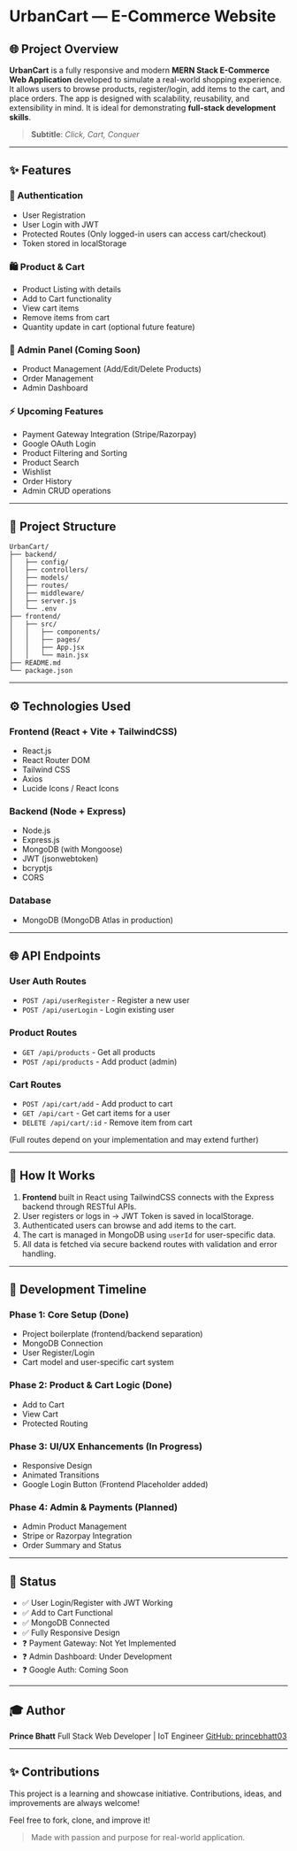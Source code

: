 # UrbanCart — E-Commerce Website

## 🌐 Project Overview

**UrbanCart** is a fully responsive and modern **MERN Stack E-Commerce Web Application** developed to simulate a real-world shopping experience. It allows users to browse products, register/login, add items to the cart, and place orders. The app is designed with scalability, reusability, and extensibility in mind. It is ideal for demonstrating **full-stack development skills**.

> **Subtitle**: *Click, Cart, Conquer*

---

## ✨ Features

### 🔑 Authentication

* User Registration
* User Login with JWT
* Protected Routes (Only logged-in users can access cart/checkout)
* Token stored in localStorage

### 🛍️ Product & Cart

* Product Listing with details
* Add to Cart functionality
* View cart items
* Remove items from cart
* Quantity update in cart (optional future feature)

### 🚪 Admin Panel (Coming Soon)

* Product Management (Add/Edit/Delete Products)
* Order Management
* Admin Dashboard

### ⚡ Upcoming Features

* Payment Gateway Integration (Stripe/Razorpay)
* Google OAuth Login
* Product Filtering and Sorting
* Product Search
* Wishlist
* Order History
* Admin CRUD operations

---

## 📂 Project Structure

```
UrbanCart/
├── backend/
│   ├── config/
│   ├── controllers/
│   ├── models/
│   ├── routes/
│   ├── middleware/
│   ├── server.js
│   └── .env
├── frontend/
│   ├── src/
│   │   ├── components/
│   │   ├── pages/
│   │   ├── App.jsx
│   │   └── main.jsx
├── README.md
└── package.json
```

---

## ⚙️ Technologies Used

### Frontend (React + Vite + TailwindCSS)

* React.js
* React Router DOM
* Tailwind CSS
* Axios
* Lucide Icons / React Icons

### Backend (Node + Express)

* Node.js
* Express.js
* MongoDB (with Mongoose)
* JWT (jsonwebtoken)
* bcryptjs
* CORS

### Database

* MongoDB (MongoDB Atlas in production)

---

## 🌐 API Endpoints

### **User Auth Routes**

* `POST /api/userRegister` - Register a new user
* `POST /api/userLogin` - Login existing user

### **Product Routes**

* `GET /api/products` - Get all products
* `POST /api/products` - Add product (admin)

### **Cart Routes**

* `POST /api/cart/add` - Add product to cart
* `GET /api/cart` - Get cart items for a user
* `DELETE /api/cart/:id` - Remove item from cart

(Full routes depend on your implementation and may extend further)

---

## 🚀 How It Works

1. **Frontend** built in React using TailwindCSS connects with the Express backend through RESTful APIs.
2. User registers or logs in → JWT Token is saved in localStorage.
3. Authenticated users can browse and add items to the cart.
4. The cart is managed in MongoDB using `userId` for user-specific data.
5. All data is fetched via secure backend routes with validation and error handling.

---

## 📅 Development Timeline

### Phase 1: Core Setup (Done)

* Project boilerplate (frontend/backend separation)
* MongoDB Connection
* User Register/Login
* Cart model and user-specific cart system

### Phase 2: Product & Cart Logic (Done)

* Add to Cart
* View Cart
* Protected Routing

### Phase 3: UI/UX Enhancements (In Progress)

* Responsive Design
* Animated Transitions
* Google Login Button (Frontend Placeholder added)

### Phase 4: Admin & Payments (Planned)

* Admin Product Management
* Stripe or Razorpay Integration
* Order Summary and Status

---

## 📆 Status

* ✅ User Login/Register with JWT Working
* ✅ Add to Cart Functional
* ✅ MongoDB Connected
* ✅ Fully Responsive Design
* ❓ Payment Gateway: Not Yet Implemented
* ❓ Admin Dashboard: Under Development
* ❓ Google Auth: Coming Soon

---

## 🎓 Author

**Prince Bhatt**
Full Stack Web Developer | IoT Engineer
[GitHub: princebhatt03](https://github.com/princebhatt03)

---

## ✨ Contributions

This project is a learning and showcase initiative. Contributions, ideas, and improvements are always welcome!

Feel free to fork, clone, and improve it!

> Made with passion and purpose for real-world application.

